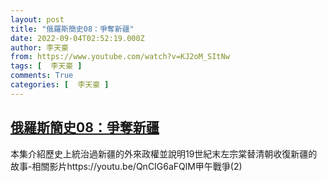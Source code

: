 ```yaml
---
layout: post
title: "俄羅斯簡史08：爭奪新疆"
date: 2022-09-04T02:52:19.000Z
author: 李天豪
from: https://www.youtube.com/watch?v=KJ2oM_SItNw
tags: [  李天豪 ]
comments: True
categories: [  李天豪 ]
---
```

<!--1662259939000-->
[俄羅斯簡史08：爭奪新疆](https://www.youtube.com/watch?v=KJ2oM_SItNw)
------

<div>
本集介紹歷史上統治過新疆的外來政權並說明19世紀末左宗棠替清朝收復新疆的故事-相關影片https://youtu.be/QnCIG6aFQlM甲午戰爭(2)
</div>
